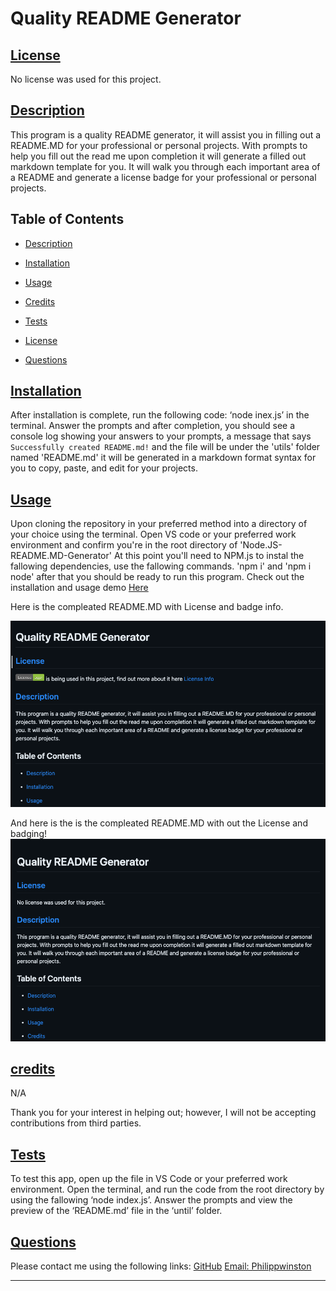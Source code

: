 # Quality README Generator

## [License](#license)

No license was used for this project.

## [Description](#table-of-contents)

This program is a quality README generator, it will assist you in filling out a README.MD for your professional or personal projects. With prompts to help you fill out the read me upon completion it will generate a filled out markdown template for you. It will walk you through each important area of a README and generate a license badge for your professional or personal projects.

## Table of Contents

- [Description](#discription)
- [Installation](#installation)
- [Usage](#usage)
- [Credits](#credits)

- [Tests](#tests)
- [License](#license)
- [Questions](#questions)

## [Installation](#table-of-contents)

After installation is complete, run the following code: ‘node inex.js’ in the terminal. Answer the prompts and after completion, you should see a console log showing your answers to your prompts, a message that says `Successfully created README.md!` and the file will be under the 'utils' folder named 'README.md' it will be generated in a markdown format syntax for you to copy, paste, and edit for your projects.


## [Usage](#table-of-contents)

Upon cloning the repository in your preferred method into a directory of your choice using the terminal. Open VS code or your preferred work environment and confirm you're in the root directory of 'Node.JS-README.MD-Generator' At this point you'll need to NPM.js to instal the fallowing dependencies, use the fallowing commands. 'npm i' and 'npm i node' after that you should be ready to run this program. Check out the installation and usage demo [Here](https://drive.google.com/file/d/1OIIU276hGOQZoqNPxEPt1DbJfx-qQn7L/view)

Here is the compleated README.MD with License and badge info.

![img of README.MD with the license badge](./Develop/assets/images/README-With-LICENSE.png)

And here is the is the compleated README.MD with out the License and badging!
![img of README.MD without the license badge](./Develop/assets/images/README-NO-LICENSE.png)

## [credits](#table-of-contents)

N/A

Thank you for your interest in helping out; however, I will not be accepting contributions from third parties.

## [Tests](#table-of-contents)

To test this app, open up the file in VS Code or your preferred work environment. Open the terminal, and run the code from the root directory by using the fallowing ‘node index.js’. Answer the prompts and view the preview of the ‘README.md’ file in the ‘until’ folder.

## [Questions](#table-of-contents)

Please contact me using the following links:
[GitHub](https://github.com/Philippwinston)
[Email: Philippwinston](mailto:Philippwinston)

---
